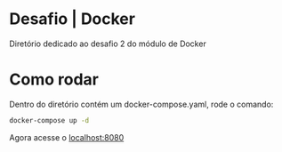# Desafio | Docker

Diretório dedicado ao desafio 2 do módulo de Docker

# Como rodar
Dentro do diretório contém um docker-compose.yaml, rode o comando:
```bash
docker-compose up -d
```
Agora acesse o [localhost:8080]('http://localhost:8080')
